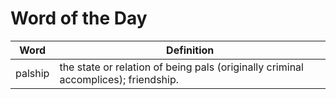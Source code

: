 # Word of the Day

|Word|Definition|
|---|---|
|palship|the state or relation of being pals (originally criminal accomplices); friendship.|